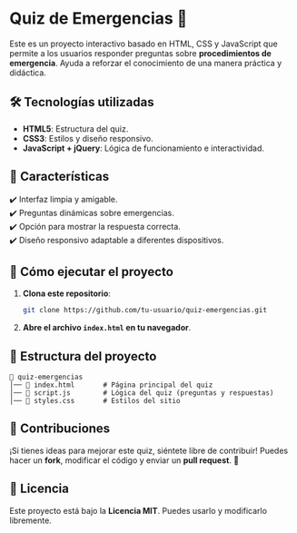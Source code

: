 # Quiz de Emergencias 🚨

Este es un proyecto interactivo basado en HTML, CSS y JavaScript que permite a los usuarios responder preguntas sobre **procedimientos de emergencia**. Ayuda a reforzar el conocimiento de una manera práctica y didáctica.

## 🛠 Tecnologías utilizadas

- **HTML5**: Estructura del quiz.
- **CSS3**: Estilos y diseño responsivo.
- **JavaScript + jQuery**: Lógica de funcionamiento e interactividad.

## 📌 Características

✔️ Interfaz limpia y amigable.  
✔️ Preguntas dinámicas sobre emergencias.  
✔️ Opción para mostrar la respuesta correcta.  
✔️ Diseño responsivo adaptable a diferentes dispositivos.  

## 🚀 Cómo ejecutar el proyecto

1. **Clona este repositorio**:
   ```bash
   git clone https://github.com/tu-usuario/quiz-emergencias.git
   ```
2. **Abre el archivo `index.html` en tu navegador**.

## 📂 Estructura del proyecto

```
📁 quiz-emergencias
│── 📄 index.html       # Página principal del quiz
│── 📄 script.js        # Lógica del quiz (preguntas y respuestas)
│── 📄 styles.css       # Estilos del sitio
```

## 📢 Contribuciones

¡Si tienes ideas para mejorar este quiz, siéntete libre de contribuir! Puedes hacer un **fork**, modificar el código y enviar un **pull request**. 🚀

## 📄 Licencia

Este proyecto está bajo la **Licencia MIT**. Puedes usarlo y modificarlo libremente.
